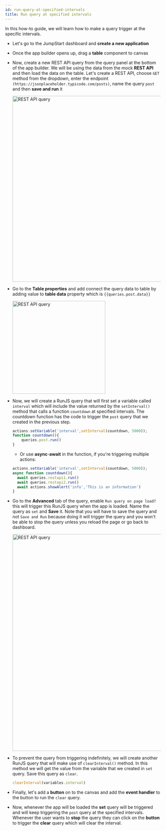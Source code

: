 ```yaml
---
id: run-query-at-specified-intervals
title: Run query at specified intervals
---
```


In this how-to guide, we will learn how to make a query trigger at the specific intervals.

- Let's go to the JumpStart dashboard and **create a new application**
- Once the app builder opens up, drag a **table** component to canvas
- Now, create a new REST API query from the query panel at the bottom of the app builder. We will be using the data from the mock **REST API** and then load the data on the table. Let's create a REST API, choose `GET` method from the dropdown, enter the endpoint `(https://jsonplaceholder.typicode.com/posts)`, name the query `post` and then **save and run** it
    <div style={{textAlign: 'center'}}>

    <img className="screenshot-full" src="/img/how-to/setinterval/query.png" alt="REST API query" width="600" />

    </div>
- Go to the **Table properties** and add connect the query data to table by adding value to **table data** property which is `{{queries.post.data}}`
    <div style={{textAlign: 'center'}}>

    <img className="screenshot-full" src="/img/how-to/setinterval/data.png" alt="REST API query" width="300" />

    </div>

- Now, we will create a RunJS query that will first set a variable called `interval` which will include the value returned by the `setInterval()` method that calls a function `countdown` at specified intervals. The countdown function has the code to trigger the `post` query that we created in the previous step.
    
    ```js
    actions.setVariable('interval',setInterval(countdown, 5000));
    function countdown(){
	    queries.post.run()
    }
    ```
  - Or use **async**-**await** in the function, if you're triggering multiple actions:
  ```js
  actions.setVariable('interval',setInterval(countdown, 5000));
  async function countdown(){
    await queries.restapi1.run()
    await queries.restapi2.run()
    await actions.showAlert('info','This is an information')
  }
  ```

- Go to the **Advanced** tab of the query, enable `Run query on page load?` this will trigger this RunJS query when the app is loaded. Name the query as `set` and **Save** it. Note that you will have to save the query and not `Save and Run` because doing it will trigger the query and you won't be able to stop the query unless you reload the page or go back to dashboard.
    <div style={{textAlign: 'center'}}>

    <img className="screenshot-full" src="/img/how-to/setinterval/set.png" alt="REST API query" width="700" />

    </div>
- To prevent the query from triggering indefinitely, we will create another RunJS query that will make use of `clearInterval()` method. In this method we will get the value from the variable that we created in `set` query. Save this query as `clear`.
    ```js
    clearInterval(variables.interval)
    ```
- Finally, let's add a **button** on to the canvas and add the **event handler** to the button to run the `clear` query.
- Now, whenever the app will be loaded the **set** query will be triggered and will keep triggering the `post` query at the specified intervals. Whenever the user wants to **stop** the query they can click on the **button** to trigger the **clear** query which will clear the interval.
